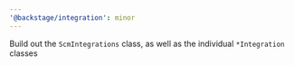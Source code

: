 ```yaml
---
'@backstage/integration': minor
---
```


Build out the `ScmIntegrations` class, as well as the individual `*Integration` classes
